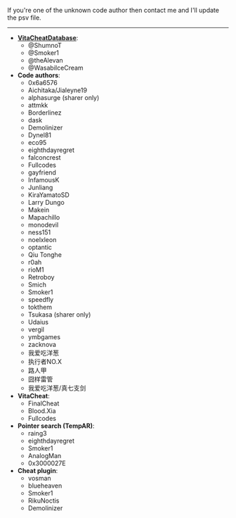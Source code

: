 ﻿If you're one of the unknown code author then contact me and I'll update the psv file.

***	

* **[VitaCheatDatabase](https://github.com/ShumnoT/VitaCheatDatabase)**:
   * @ShumnoT
   * @Smoker1
   * @theAlevan
   * @WasabiIceCream
* **Code authors**:
   * 0x6a6576
   * Aichitaka/Jialeyne19
   * alphasurge (sharer only)
   * attmkk
   * Borderlinez
   * dask
   * Demolinizer
   * Dynel81
   * eco95
   * eighthdayregret
   * falconcrest
   * Fullcodes
   * gayfriend
   * InfamousK
   * Junliang
   * KiraYamatoSD
   * Larry Dungo
   * Makein
   * Mapachillo
   * monodevil
   * ness151
   * noelxleon
   * optantic
   * Qiu Tonghe
   * r0ah
   * rioM1
   * Retroboy
   * Smich
   * Smoker1
   * speedfly
   * tokthem
   * Tsukasa (sharer only)
   * Udaius
   * vergil
   * ymbgames
   * zacknova
   * 我爱吃洋葱
   * 执行者NO.X
   * 路人甲
   * 囧样雷管
   * 我爱吃洋葱/真七支剑
* **VitaCheat**:
   * FinalCheat
   * Blood.Xia
   * Fullcodes
* **Pointer search (TempAR)**:
   * raing3
   * eighthdayregret
   * Smoker1
   * AnalogMan
   * 0x3000027E
* **Cheat plugin**:
   * vosman
   * blueheaven
   * Smoker1
   * RikuNoctis
   * Demolinizer
